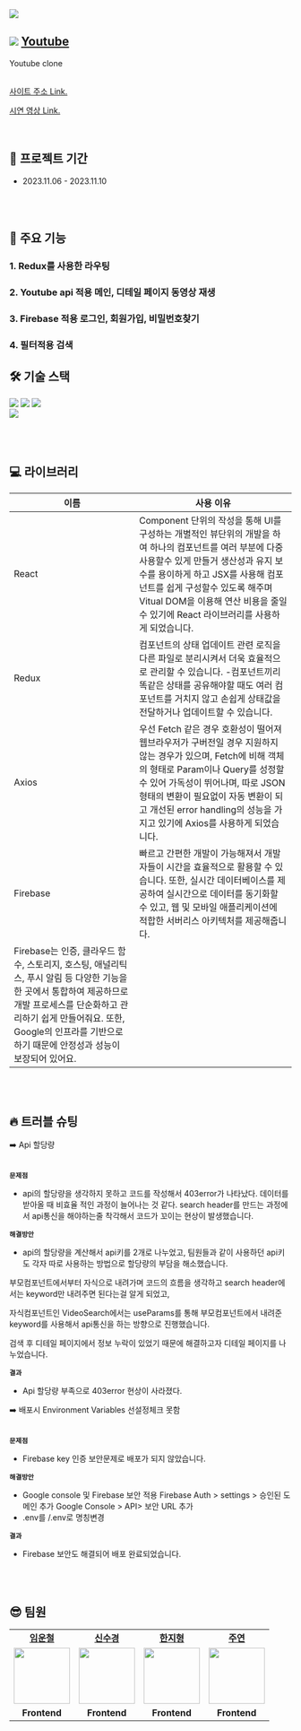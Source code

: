 <img src="https://sour-process-b08.notion.site/image/https%3A%2F%2Fprod-files-secure.s3.us-west-2.amazonaws.com%2F812354cb-4304-4b1b-b07d-f3c2e18143f4%2F5920fd40-2fed-478f-8e18-c882745b255c%2F%25EC%259C%25A0%25ED%2588%25AC%25EB%25B8%258C%25EC%258D%25B8%25EB%2584%25A4%25EC%259D%25BC.jpg?table=block&id=9fbfcd2a-3e6d-40ac-8d7d-3956145a8895&spaceId=812354cb-4304-4b1b-b07d-f3c2e18143f4&width=2000&userId=&cache=v2"/>

## <img src="https://sour-process-b08.notion.site/image/https%3A%2F%2Fprod-files-secure.s3.us-west-2.amazonaws.com%2F812354cb-4304-4b1b-b07d-f3c2e18143f4%2Fb4646fff-065d-4546-b04d-dab80dbd71df%2FUntitled.png?table=block&id=7761f465-0bf8-46fa-9c71-2dc6dbf62b6b&spaceId=812354cb-4304-4b1b-b07d-f3c2e18143f4&width=60&userId=&cache=v2"/> [Youtube](https://fe02-clonecodingproject.vercel.app/)

Youtube clone
<br /><br />

[사이트 주소 Link.](https://fe02-clonecodingproject.vercel.app)

[시연 영상 Link.](https://youtu.be/90UXTh---wk)

<br />

## 📆 프로젝트 기간

- 2023.11.06 - 2023.11.10

<br />
<br />

## 📖 주요 기능

### 1. Redux를 사용한 라우팅

### 2. Youtube api 적용 메인, 디테일 페이지 동영상 재생

### 3. Firebase 적용 로그인, 회원가입, 비밀번호찾기

### 4. 필터적용 검색

## 🛠 기술 스택

<div align=left>
  <img src="https://img.shields.io/badge/html5-E34F26?style=for-the-badge&logo=html5&logoColor=white">
  <img src="https://img.shields.io/badge/css-1572B6?style=for-the-badge&logo=css3&logoColor=white">
  <img src="https://img.shields.io/badge/javascript-F7DF1E?style=for-the-badge&logo=javascript&logoColor=black">
  <br>     
  <img src="https://img.shields.io/badge/react-61DAFB?style=for-the-badge&logo=react&logoColor=black">
</div>
<br>
<br>
<br/>

## 💻 라이브러리

| 이름                                                                                                                                                                                                                                                      | 사용 이유                                                                                                                                                                                                                                                                                                     |
| --------------------------------------------------------------------------------------------------------------------------------------------------------------------------------------------------------------------------------------------------------- | ------------------------------------------------------------------------------------------------------------------------------------------------------------------------------------------------------------------------------------------------------------------------------------------------------------- |
| React                                                                                                                                                                                                                                                     | Component 단위의 작성을 통해 UI를 구성하는 개별적인 뷰단위의 개발을 하여 하나의 컴포넌트를 여러 부분에 다중 사용할수 있게 만들거 생산성과 유지 보수를 용이하게 하고 JSX를 사용해 컴포넌트를 쉽게 구성할수 있도록 해주며 Vitual DOM을 이용해 연산 비용을 줄일수 있기에 React 라이브러리를 사용하게 되었습니다. |
| Redux                                                                                                                                                                                                                                                     | 컴포넌트의 상태 업데이트 관련 로직을 다른 파일로 분리시켜서 더욱 효율적으로 관리할 수 있습니다. -컴포넌트끼리 똑같은 상태를 공유해야할 때도 여러 컴포넌트를 거치지 않고 손쉽게 상태값을 전달하거나 업데이트할 수 있습니다.                                                                                    |
| Axios                                                                                                                                                                                                                                                     | 우선 Fetch 같은 경우 호환성이 떨어져 웹브라우저가 구버전일 경우 지원하지 않는 경우가 있으며, Fetch에 비해 객체의 형태로 Param이나 Query를 성정할수 있어 가독성이 뛰어나며, 따로 JSON형태의 변환이 필요없이 자동 변환이 되고 개선된 error handling의 성능을 가지고 있기에 Axios를 사용하게 되었습니다.         |
| Firebase                                                                                                                                                                                                                                                  | 빠르고 간편한 개발이 가능해져서 개발자들이 시간을 효율적으로 활용할 수 있습니다. 또한, 실시간 데이터베이스를 제공하여 실시간으로 데이터를 동기화할 수 있고, 웹 및 모바일 애플리케이션에 적합한 서버리스 아키텍처를 제공해줍니다.                                                                              |
| Firebase는 인증, 클라우드 함수, 스토리지, 호스팅, 애널리틱스, 푸시 알림 등 다양한 기능을 한 곳에서 통합하여 제공하므로 개발 프로세스를 단순화하고 관리하기 쉽게 만들어줘요. 또한, Google의 인프라를 기반으로 하기 때문에 안정성과 성능이 보장되어 있어요. |

<br/><br/>

## 🔥 트러블 슈팅

<summary>➡️ Api 할당량</summary> 
  <br/>

**`문제점`**

- api의 할당량을 생각하지 못하고 코드를 작성해서 403error가 나타났다.
  데이터를 받아올 때 비효율 적인 과정이 늘어나는 것 같다.
  search header를 만드는 과정에서 api통신을 해야하는줄 착각해서 코드가 꼬이는 현상이 발생했습니다.

**`해결방안`**

- api의 할당량을 계산해서 api키를 2개로 나누었고, 팀원들과 같이 사용하던 api키도 각자 따로 사용하는 방법으로 할당량의 부담을 해소했습니다.

부모컴포넌트에서부터 자식으로 내려가며 코드의 흐름을 생각하고 search header에서는 keyword만 내려주면 된다는걸 알게 되었고,

자식컴포넌트인 VideoSearch에서는 useParams를 통해 부모컴포넌트에서 내려준 keyword를 사용해서 api통신을 하는 방향으로 진행했습니다.

검색 후 디테일 페이지에서 정보 누락이 있었기 때문에 해결하고자 디테일 페이지를 나누었습니다.

**`결과`**

- Api 할당량 부족으로 403error 현상이 사라졌다.

 <summary>➡️ 배포시 Environment Variables 선설정체크 못함</summary> 
  <br/>
  
  **`문제점`**

- Firebase key 인증 보안문제로 배포가 되지 않았습니다.

**`해결방안`**

- Google console 및 Firebase 보안 적용
  Firebase Auth > settings > 승인된 도메인 추가
  Google Console > API> 보안 URL 추가
- .env를 /.env로 명칭변경

**`결과`**

- Firebase 보안도 해결되어 배포 완료되었습니다.

<br /><br/>

## 😎 팀원

<table>
   <tr>
    <td align="center"><b><a href="https://github.com/unchul">임운철</a></b></td>
    <td align="center"><b><a href="https://github.com/newsks">신수경</a></b></td>
    <td align="center"><b><a href="https://github.com/hanjihyeong">한지형</a></b></td>
    <td align="center"><b><a href="https://github.com/EMILYelly">주연</a></b></td>
  </tr>
  <tr>
  <td align="center"><a href="https://github.com/unchul"><img src="https://avatars.githubusercontent.com/u/105141025?v=4" width="100px" /></a></td>
    <td align="center"><a href="https://github.com/newsks"><img src="https://avatars.githubusercontent.com/u/129296269?v=4" width="100px" /></a></td>  
    <td align="center"><a href="https://github.com/hanjihyeong"><img src="https://avatars.githubusercontent.com/u/143388067?v=4" width="100px" /></a></td>
    <td align="center"><a href="https://github.com/EMILYelly"><img src="https://avatars.githubusercontent.com/u/122362527?v=4" width="100px" /></a></td>
  </tr>
  <tr>
    <td align="center"><b>Frontend</b></td>
    <td align="center"><b>Frontend</b></td>
    <td align="center"><b>Frontend</b></td>
    <td align="center"><b>Frontend</b></td>
  </tr>
</table>
